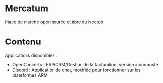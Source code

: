 # Mercatum
Place de marché open source et libre du Nectop

# Contenu

Applications disponibles :

- OpenConcerto : ERP/CRM/Gestion de la facturation, version monoposte
- Discord : Application de chat, modifiée pour fonctionner sur les plateformes ARM